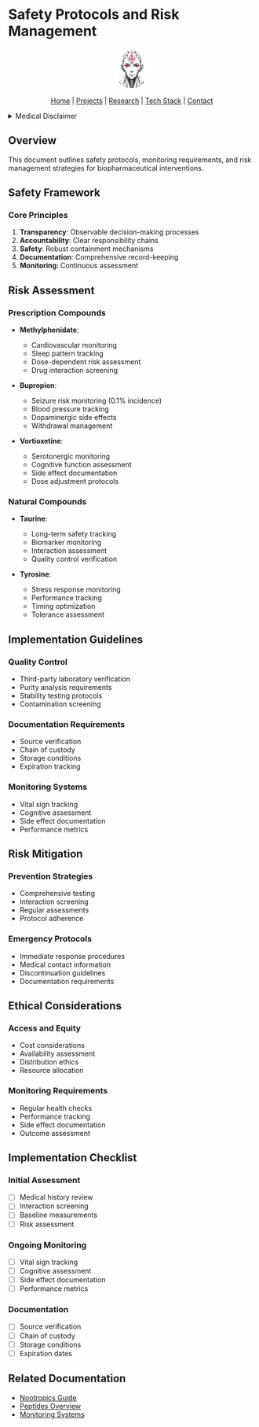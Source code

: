 # Safety Protocols and Risk Management

<p align="center">
  <a href="../../../README.md">
    <img src="../../../assets/images/rolodexter_logo.jpg" alt="rolodexter Logo" width="80px" style="border-radius: 50%;">
  </a>
</p>

<p align="center">
  <a href="../../../README.md">Home</a> | <a href="../../../projects/projects.md">Projects</a> | <a href="../../../research/research.md">Research</a> | <a href="../../../techstack/techstack.md">Tech Stack</a> | <a href="../../../contact.md">Contact</a>
</p>

<details>
<summary>Medical Disclaimer</summary>

**IMPORTANT: NOT MEDICAL ADVICE**

The information provided in this documentation is for informational and research purposes only. This is not medical advice. Never make medical decisions without consulting qualified healthcare professionals. The authors and contributors:

1. Are not providing medical advice
2. Make no claims about safety or efficacy
3. Do not endorse any particular compounds or protocols
4. Recommend consulting licensed medical professionals for any health decisions
5. Are not responsible for any health outcomes from using this information

Always consult qualified healthcare professionals before making any medical decisions or starting any supplementation protocol.
</details>

## Overview

This document outlines safety protocols, monitoring requirements, and risk management strategies for biopharmaceutical interventions.

## Safety Framework

### Core Principles
1. **Transparency**: Observable decision-making processes
2. **Accountability**: Clear responsibility chains
3. **Safety**: Robust containment mechanisms
4. **Documentation**: Comprehensive record-keeping
5. **Monitoring**: Continuous assessment

## Risk Assessment

### Prescription Compounds
- **Methylphenidate**:
  - Cardiovascular monitoring
  - Sleep pattern tracking
  - Dose-dependent risk assessment
  - Drug interaction screening

- **Bupropion**:
  - Seizure risk monitoring (0.1% incidence)
  - Blood pressure tracking
  - Dopaminergic side effects
  - Withdrawal management

- **Vortioxetine**:
  - Serotonergic monitoring
  - Cognitive function assessment
  - Side effect documentation
  - Dose adjustment protocols

### Natural Compounds
- **Taurine**:
  - Long-term safety tracking
  - Biomarker monitoring
  - Interaction assessment
  - Quality control verification

- **Tyrosine**:
  - Stress response monitoring
  - Performance tracking
  - Timing optimization
  - Tolerance assessment

## Implementation Guidelines

### Quality Control
- Third-party laboratory verification
- Purity analysis requirements
- Stability testing protocols
- Contamination screening

### Documentation Requirements
- Source verification
- Chain of custody
- Storage conditions
- Expiration tracking

### Monitoring Systems
- Vital sign tracking
- Cognitive assessment
- Side effect documentation
- Performance metrics

## Risk Mitigation

### Prevention Strategies
- Comprehensive testing
- Interaction screening
- Regular assessments
- Protocol adherence

### Emergency Protocols
- Immediate response procedures
- Medical contact information
- Discontinuation guidelines
- Documentation requirements

## Ethical Considerations

### Access and Equity
- Cost considerations
- Availability assessment
- Distribution ethics
- Resource allocation

### Monitoring Requirements
- Regular health checks
- Performance tracking
- Side effect documentation
- Outcome assessment

## Implementation Checklist

### Initial Assessment
- [ ] Medical history review
- [ ] Interaction screening
- [ ] Baseline measurements
- [ ] Risk assessment

### Ongoing Monitoring
- [ ] Vital sign tracking
- [ ] Cognitive assessment
- [ ] Side effect documentation
- [ ] Performance metrics

### Documentation
- [ ] Source verification
- [ ] Chain of custody
- [ ] Storage conditions
- [ ] Expiration dates

## Related Documentation
- [Nootropics Guide](../nootropics/README.md)
- [Peptides Overview](../peptides/README.md)
- [Monitoring Systems](./monitoring.md) 